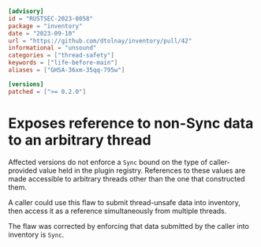 ```toml
[advisory]
id = "RUSTSEC-2023-0058"
package = "inventory"
date = "2023-09-10"
url = "https://github.com/dtolnay/inventory/pull/42"
informational = "unsound"
categories = ["thread-safety"]
keywords = ["life-before-main"]
aliases = ["GHSA-36xm-35qq-795w"]

[versions]
patched = [">= 0.2.0"]
```

# Exposes reference to non-Sync data to an arbitrary thread

Affected versions do not enforce a `Sync` bound on the type of caller-provided
value held in the plugin registry. References to these values are made
accessible to arbitrary threads other than the one that constructed them.

A caller could use this flaw to submit thread-unsafe data into inventory, then
access it as a reference simultaneously from multiple threads.

The flaw was corrected by enforcing that data submitted by the caller into
inventory is `Sync`.
